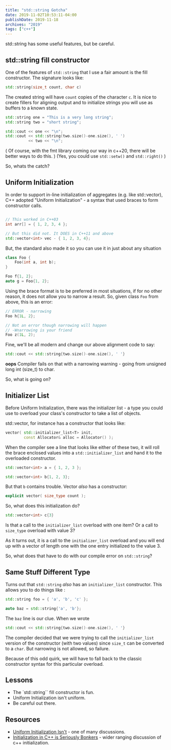 ```yaml
---
title: "std::string Gotcha"
date: 2019-11-02T10:53:11-04:00
publishDate: 2019-11-18
archives: "2019"
tags: ["c++"]
---
```


std::string has some useful features, but be careful.

<!--more-->

## std::string fill constructor
One of the features of `std::string` that I use a fair amount is the fill
constructor. The signature looks like:

```cpp
std::string(size_t count, char c)
```

The created string will have `count` copies of the character `c`. It is nice to
create fillers for aligning output and to initialize strings you will use as
buffers to a known state.

```cpp
std::string one = "This is a very long string";
std::string two = "short string";

std::cout << one << "\n";
std::cout << std::string(two.size()-one.size(), ' ') 
          << two << "\n";
```

( Of course, with the fmt library coming our way in c++20, there will be better
ways to do this. )
(Yes, you could use `std::setw()` and `std::right()` )

So, whats the catch?

## Uniform Initialization

In order to support in-line initialization of aggregates (e.g. like
std::vector), C++ adopted "Uniform Initialization" - a syntax that used braces
to form constructor calls.

```cpp

// This worked in C++03 
int arr[] = { 1, 2, 3, 4 };

// But this did not. It DOES in C++11 and above
std::vector<int> vec - { 1, 2, 3, 4};
```

But, the standard also made it so you can use it in just about any situation

```cpp
class Foo {
    Foo(int a, int b);
}

Foo f{1, 2};
auto g = Foo{1, 2};
```

Using the brace format is to be preferred in most situations, if for no other
reason, it does not allow you to narrow a result. So, given class `Foo` from
above, this is an error:

```cpp
// ERROR - narrowing
Foo h{1L, 2};

// Not an error though narrowing will happen
// -Wnarrowing is your friend
Foo z(1L, 2);
```

Fine, we'll be all modern and change our above alignment code to say:

```cpp
std::cout << std::string{two.size()-one.size(), ' '} 
```

**oops** Compiler fails on that with a narrowing warning - going from unsigned
long int (size_t) to char.

So, what is going on?

## Initializer List

Before Uniform Initialization, there was the initializer list - a type you
could use to overload your class's constructor to take a list of objects.

std::vector, for instance has a constructor that looks like:

```cpp
vector( std::initializer_list<T> init,
        const Allocator& alloc = Allocator() );
```

When the compiler see a line that looks like either of these two, it will roll
the brace enclosed values into a `std::initializer_list` and hand it to the
overloaded constructor.

```cpp
std::vector<int> a = { 1, 2, 3 };

std::vector<int> b{1, 2, 3};
```

But that `b` contains trouble. Vector *also* has a constructor:

```cpp
explicit vector( size_type count );
```

So, what does this initialization do?

```cpp
std::vector<int> c{3}
```

Is that a call to the `initializer_list` overload with one item? Or a call to
`size_type` overload with value 3?

As it turns out, it is a call to the `initializer_list` overload and you will
end up with a vector of length one with the one entry initialized to the value
3.

So, what does that have to do with our compile error on `std::string`?

## Same Stuff Different Type

Turns out that `std::string` *also* has an `initializer_list` constructor. This
allows you to do things like :

```cpp
std::string foo = { 'a', 'b', 'c' };

auto baz = std::string{'a', 'b'};
```

The `baz` line is our clue. When we wrote
```cpp
std::cout << std::string{two.size()-one.size(), ' '} 
```

The compiler decided that we were trying to call the `initializer_list` version
of the constructor (with two values) since `size_t` can be converted to a
`char`. But narrowing is not allowed, so failure.

Because of this odd quirk, we will have to fall back to the classic constructor
syntax for this particular overload.

## Lessons

- The `std::string`` fill constructor is fun.
- Uniform Initialization isn't uniform.
- Be careful out there.

## Resources

- [Uniform Initialization Isn't](https://medium.com/@barryrevzin/uniform-initialization-isnt-82533d3b9c11) - one of many
  discussions.
- [Initialization in C++ is Seriously Bonkers](http://mikelui.io/2019/01/03/seriously-bonkers.html) - wider ranging discussion
  of c++ initialization.
